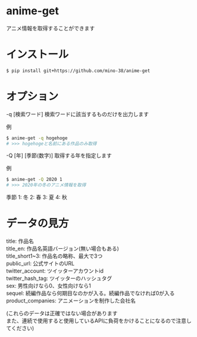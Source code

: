 # anime-get
アニメ情報を取得することができます

# インストール

```bash
$ pip install git+https://github.com/mino-38/anime-get
```

# オプション
-q [検索ワード]
検索ワードに該当するものだけを出力します

例
```bash
$ anime-get -q hogehoge
# >>> hogehogeと名前にある作品のみ取得
```

-Q [年] [季節(数字)]
取得する年を指定します

例
```bash
$ anime-get -Q 2020 1
# >>> 2020年の冬のアニメ情報を取得
```

季節
1: 冬
2: 春
3: 夏
4: 秋

# データの見方

title:  作品名  
title_en:  作品名英語バージョン(無い場合もある)  
title_short1~3:  作品名の略称、最大で3つ  
public_url:  公式サイトのURL  
twitter_account:  ツイッターアカウントid  
twitter_hash_tag:  ツイッターのハッシュタグ  
sex:  男性向けなら0、女性向けなら1  
sequel:  続編作品なら何期目なのかが入る。続編作品でなければ0が入る  
product_companies:  アニメーションを制作した会社名  

(これらのデータは正確ではない場合があります  
また、連続で使用すると使用しているAPIに負荷をかけることになるので注意してください)
